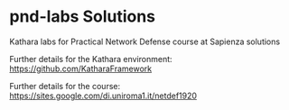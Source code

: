 # pnd-labs Solutions

Kathara labs for Practical Network Defense course at Sapienza solutions 

Further details for the Kathara environment: https://github.com/KatharaFramework

Further details for the course: https://sites.google.com/di.uniroma1.it/netdef1920
